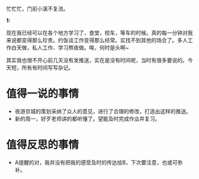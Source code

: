 忙忙忙，门前小溪不复流。

**1:**  

现在我已经可以在各个地方学习了，食堂，校车，等车的时候。真的每一分钟对我来说都变得那么珍贵。约饭谈工作变得那么经常。实找不到其他的场合了。多人工作白天做，私人工作、学习熬夜做。唉，何时是头啊~  

其实我也很不开心前几天没有发推送，实在是没有时间呢，当时有很多要说的。今天短，所有有时间写写杂记。

# 值得一说的事情
+ 夜游京城的策划采纳了众人的意见，进行了合理的修改，打造出这样的推送。
+ 新的周一，好歹老师讲的都听懂了。望能及时完成作业并复习。
  
# 值得反思的事情
+ A提醒的对，我并没有把我的感受及时的传达给B，下次要注意，也或可弥补。